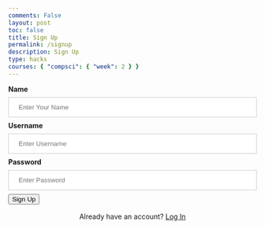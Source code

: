 ```yaml
---
comments: False
layout: post
toc: false
title: Sign Up
permalink: /signup
description: Sign Up
type: hacks
courses: { "compsci": { "week": 2 } }
---
```


<style>
#signup {
    margin-top: 10px;
    padding-top: 0.75rem;
    padding-bottom: 0.75rem;
    padding-left: 1rem;
    padding-right: 1rem;
    text-align: center;
    width:100%;
}
.signup-container {
  border: 3px solid #f1f1f1;
  padding: 16px;
}

input[type=text], input[type=password], input[type=name] {
  width: 100%;
  padding: 12px 20px;
  margin: 8px 0;
  display: inline-block;
  border: 1px solid #ccc;
  box-sizing: border-box;
}


.imgcontainer {
  text-align: center;
  margin: 24px 0 12px 0;
}

img.avatar {
  width: 40%;
  border-radius: 50%;
}

span.psw {
  display: block;
  text-align: center;
  margin: 0 auto;
  padding-top: 16px;
}

@media screen and (max-width: 300px) {
  span.psw {
    display: block;
    float: none;
    text-align: center;
  }
  .cancelbtn {
    width: 100%;
  }
}
</style>

<div class="sign-in-container">
    <label for="name"><b>Name</b></label>
    <input type="text" id="name" placeholder="Enter Your Name" name="name" required>
    <label for="uid"><b>Username</b></label>
    <input type="text" id="uid" placeholder="Enter Username" name="uid" required>
    <label for="password"><b>Password</b></label>
    <input type="password" id="password" placeholder="Enter Password" name="password" required>
    <button id='sign_in' onclick="signup()">Sign Up</button>
    <span class="psw">Already have an account?&nbsp;<a href="{{site.baseurl}}/login">Log In</a></span>
</div>

<script>
  /* this code was mainly created by me and then debugged using chatGPT */
    if (location.hostname === "localhost") {
        uri = "http://localhost:8086/";
    } else if (location.hostname === "127.0.0.1") {
        uri = "http://127.0.0.1:8086/";
    } else if (location.hostname === "0.0.0.0") {
        uri = "http://0.0.0.0:4100/"
    } else {
        uri = "http://localhost:8086/";
    }
   function signup() {
        var name = document.getElementById('name').value;
        var uid = document.getElementById('uid').value;
        var password = document.getElementById('password').value;
        var body = {
            name: name,
            uid: uid,
            password: password
        };
        fetch(uri+'/api/users/create', {
            method: 'POST',
            headers: {
                'Content-Type': 'application/json',
            },
            body: JSON.stringify(body),
        })
        .then(response => response.json())
        .then(data => {
            console.log('Sign Up successful:', data);
            window.location.href = "{{site.baseurl}}/login";
        })
        .catch(error => {
            console.error('Error:', error);
        });
    }
</script>
